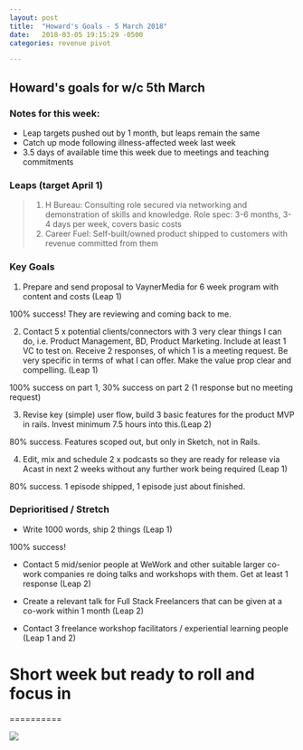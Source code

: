 ```yaml
---
layout: post
title:  "Howard's Goals - 5 March 2018"
date:   2018-03-05 19:15:29 -0500
categories: revenue pivot

---
```


## Howard's goals for w/c 5th March
  
  
### Notes for this week:
- Leap targets pushed out by 1 month, but leaps remain the same
- Catch up mode following illness-affected week last week
- 3.5 days of available time this week due to meetings and teaching commitments


### Leaps (target April 1)
> 1. H Bureau: Consulting role secured via networking and demonstration of skills and knowledge. Role spec: 3-6 months, 3-4 days per week, covers basic costs
> 2. Career Fuel: Self-built/owned product shipped to customers with revenue committed from them


  
### Key Goals

1. Prepare and send proposal to VaynerMedia for 6 week program with content and costs (Leap 1)

100% success! They are reviewing and coming back to me.


2. Contact 5 x potential clients/connectors with 3 very clear things I can do, i.e. Product Management, BD, Product Marketing. Include at least 1 VC to test on. Receive 2 responses, of which 1 is a meeting request.
Be very specific in terms of what I can offer. Make the value prop clear and compelling. (Leap 1) 

100% success on part 1, 30% success on part 2 (1 response but no meeting request)


3. Revise key (simple) user flow, build 3 basic features for the product MVP in rails. Invest minimum 7.5 hours into this.(Leap 2)

80% success. Features scoped out, but only in Sketch, not in Rails.



4. Edit, mix and schedule 2 x podcasts so they are ready for release via Acast in next 2 weeks without any further work being required (Leap 1)

80% success. 1 episode shipped, 1 episode just about finished.




### Deprioritised / Stretch

- Write 1000 words, ship 2 things (Leap 1)

100% success!



- Contact 5 mid/senior people at WeWork and other suitable larger co-work companies re doing talks and workshops with them. Get at least 1 response  (Leap 2)

- Create a relevant talk for Full Stack Freelancers that can be given at a co-work within 1 month (Leap 2)

- Contact 3 freelance workshop facilitators / experiential learning people (Leap 1 and 2)




# Short week but ready to roll and focus in
==========

![](https://media.giphy.com/media/lbOLPRWabGtuE/giphy.gif)
